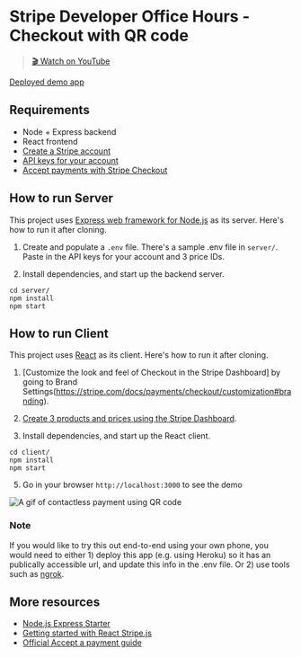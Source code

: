 # Stripe Developer Office Hours - Checkout with QR code

> [🎬 Watch on YouTube](https://www.youtube.com/watch?v=I27HwkL1_Vs)

[Deployed demo app](https://qr-code-checkout.stripedemos.com/)
## Requirements
* Node + Express backend 
* React frontend
* [Create a Stripe account](https://dashboard.stripe.com/register)
* [API keys for your account](https://stripe.com/docs/keys)
* [Accept payments with Stripe Checkout](https://stripe.com/docs/payments/accept-a-payment?integration=checkout)
## How to run Server
This project uses [Express web framework for Node.js](https://expressjs.com/) as its server. Here's how to run it after cloning.


1. Create and populate a `.env` file. There's a sample .env file in `server/`. Paste in the API keys for your account and 3 price IDs. 

2. Install dependencies, and start up the backend server.

```
cd server/
npm install
npm start
```

## How to run Client
This project uses [React](https://reactjs.org/) as its client. Here's how to run it after cloning.

1. [Customize the look and feel of Checkout in the Stripe Dashboard] by going to Brand Settings(https://stripe.com/docs/payments/checkout/customization#branding).

2. [Create 3 products and prices using the Stripe Dashboard](https://support.stripe.com/questions/how-to-create-products-and-prices).

3. Install dependencies, and start up the React client.

```
cd client/
npm install
npm start
```

5. Go in your browser `http://localhost:3000` to see the demo

![A gif of contactless payment using QR code](./qr-code-checkout.gif)

### Note
If you would like to try this out end-to-end using your own phone, you would need to either 1) deploy this app (e.g. using Heroku) so it has an publically accessible url, and update this info in the .env file. Or 2) use tools such as [ngrok](https://ngrok.com/).
## More resources
* [Node.js Express Starter](https://www.youtube.com/watch?v=7Ul1vfmsDck)
* [Getting started with React Stripe.js](https://youtu.be/5y5WwF9s-ZI)
* [Official Accept a payment guide](https://stripe.com/docs/payments/accept-a-payment)
